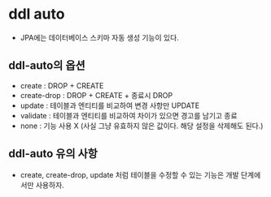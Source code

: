 # ddl auto

- JPA에는 데이터베이스 스키마 자동 생성 기능이 있다.

## ddl-auto의 옵션

- create : DROP + CREATE
- create-drop : DROP + CREATE + 종료시 DROP
- update : 테이블과 엔티티를 비교하여 변경 사항만 UPDATE
- validate : 테이블과 엔티티를 비교하여 차이가 있으면 경고를 남기고 종료
- none : 기능 사용 X (사실 그냥 유효하지 않은 값이다. 해당 설정을 삭제해도 된다.)

## ddl-auto 유의 사항

- create, create-drop, update 처럼 테이블을 수정할 수 있는 기능은 개발 단계에서만 사용하자.
